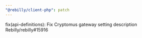 ```yaml
---
"@rebilly/client-php": patch
---
```


fix(api-definitions): Fix Cryptomus gateway setting description Rebilly/rebilly#15916
